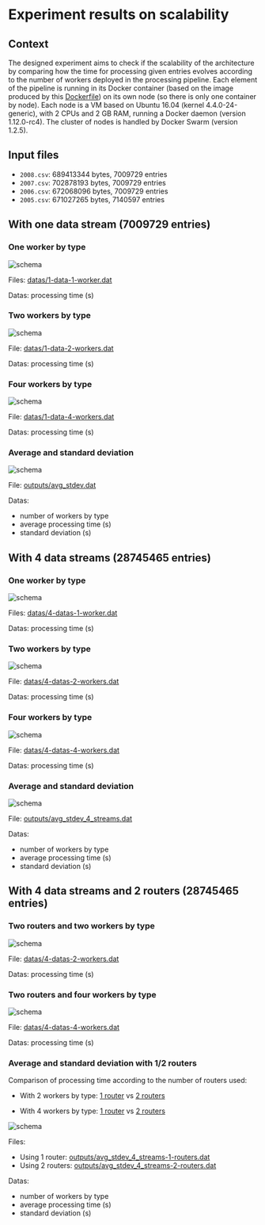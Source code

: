 # Experiment results on scalability


## Context

The designed experiment aims to check if the scalability of the architecture by comparing how the time for processing given entries evolves according to the number of workers deployed in the processing pipeline.
Each element of the pipeline is running in its Docker container (based on the image produced by this [Dockerfile](../../../docker-image/Dockerfile)) on its own node (so there is only one container by node).
Each node is a VM based on Ubuntu 16.04 (kernel 4.4.0-24-generic), with 2 CPUs and 2 GB RAM, running a Docker daemon (version 1.12.0-rc4).
The cluster of nodes is handled by Docker Swarm (version 1.2.5).


## Input files

* `2008.csv`: 689413344 bytes, 7009729 entries
* `2007.csv`: 702878193 bytes, 7009729 entries
* `2006.csv`: 672068096 bytes, 7009729 entries
* `2005.csv`: 671027265 bytes, 7140597 entries


## With one data stream (7009729 entries)

### One worker by type

![schema](images/1_worker_by_type.png)

Files: [datas/1-data-1-worker.dat](datas/1-data-1-worker.dat)

Datas: processing time (s)

### Two workers by type

![schema](images/2_workers_by_type.png)

File: [datas/1-data-2-workers.dat](datas/1-data-2-workers.dat)

Datas: processing time (s)

### Four workers by type

![schema](images/4_workers_by_type.png)

File: [datas/1-data-4-workers.dat](datas/1-data-4-workers.dat)

Datas: processing time (s)

### Average and standard deviation

![schema](outputs/avg_stdev.png)

File: [outputs/avg_stdev.dat](outputs/avg_stdev.dat)

Datas:
* number of workers by type
* average processing time (s)
* standard deviation (s)


## With 4 data streams (28745465 entries)

### One worker by type

![schema](images/4_datas_1_worker_by_type.png)

Files: [datas/4-datas-1-worker.dat](datas/4-datas-1-worker.dat)

Datas: processing time (s)

### Two workers by type

![schema](images/4_datas_2_workers_by_type.png)

File: [datas/4-datas-2-workers.dat](datas/4-datas-2-workers.dat)

Datas: processing time (s)

### Four workers by type

![schema](images/4_datas_4_workers_by_type.png)

File: [datas/4-datas-4-workers.dat](datas/4-datas-4-workers.dat)

Datas: processing time (s)

### Average and standard deviation

![schema](outputs/avg_stdev_4_streams.png)

File: [outputs/avg_stdev_4_streams.dat](outputs/avg_stdev_4_streams.dat)

Datas:
* number of workers by type
* average processing time (s)
* standard deviation (s)


## With 4 data streams and 2 routers (28745465 entries)

### Two routers and two workers by type

![schema](images/4_datas_2_routers_2_workers_by_type.png)

File: [datas/4-datas-2-workers.dat](datas/4-datas-2-routers-2-workers.dat)

Datas: processing time (s)

### Two routers and four workers by type

![schema](images/4_datas_2_routers_4_workers_by_type.png)

File: [datas/4-datas-4-workers.dat](datas/4-datas-2-routers-4-workers.dat)

Datas: processing time (s)

### Average and standard deviation with 1/2 routers

Comparison of processing time according to the number of routers used:

* With 2 workers by type: [1 router](#two-workers-by-type-1) vs [2 routers](#two-routers-and-two-workers-by-type)

* With 4 workers by type: [1 router](#four-workers-by-type-1) vs [2 routers](#two-routers-and-four-workers-by-type)

![schema](outputs/avg_stdev_4_streams-1vs2-routers.png)

Files:
* Using 1 router:  [outputs/avg_stdev_4_streams-1-routers.dat](outputs/avg_stdev_4_streams-1-routers.dat)
* Using 2 routers:  [outputs/avg_stdev_4_streams-2-routers.dat](outputs/avg_stdev_4_streams-1-routers.dat)

Datas:
* number of workers by type
* average processing time (s)
* standard deviation (s)
